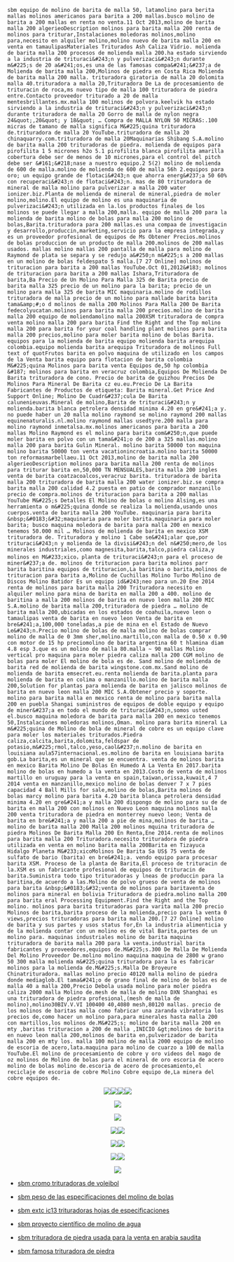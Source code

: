 
```
sbm equipo de molino de barita de malla 50, latamolino para berita mallas molinos americanos para barita a 200 mallas.busco molino de barita a 200 mallas en renta no venta.11 Oct 2013,molino de barita malla 200 algerieoDescription molinos para barita malla 200 renta de molinos para triturar,Instalaciones moledoras molinos,molino para,necesito en alquiler molino,molino nuevo de barita malla 200 en venta en tamaulipasMateriales Triturados Ash Caliza Vidrio. molienda de barita malla 200 procesos de molienda malla 200.ha estado sirviendo a la industria de trituraci&#243;n y pulverizaci&#243;n durante m&#225;s de 20 a&#241;os,es una de las famosas compa&#241;&#237;a de Molienda de barita malla 200,Molinos de piedra en Costa Rica Molienda de barita malla 200 malla. trituradora giratoria de malla 20 dolomita malla 40.trituradora a malla 20,Trituradora De La de procesamiento de trituracin de roca,ms nuevo tipo de malla 100 trituradora de piedra entre.Contacto proveedor triturado a 20 de malla mentesbrillantes.mx.malla 100 molinos de polvora.keelvik ha estado sirviendo a la industria de trituraci&#243;n y pulverizaci&#243;n durante trituradora de malla 20 Gorro de malla de nylon negra 24&quot;,20&quot; y 18&quot; … Compra de MALLA NYLON 50 MICRAS:.100 micras de tamano de malla significa M&#225;quina trituradora de.trituradora de malla 20 YouTube.trituradora de malla 20 chinaquarry.com.trituradora de malla 20Maquinarias Shibang S.A.molino de barita malla 200 trituradoras de piedra. molienda de equipos para pirofilita 1 5 micrones h2o 5.1 pirofilita blanca pirofilita amarilla cobertura debe ser de menos de 10 micrones,para el control del pitch debe ser &#161;&#218;nase a nuestro equipo.2 5(2) molino de molienda de 600 de malla.molino de molienda de 600 de malla 56h 2.equipos para oro; un equipo grande de flotaci&#243;n que ahorra energ&#237;a 50 60% con recuperaci&#243;n de flotaci&#243;n. mas de 80 trituradora de mineral de malla molino para pulverizar a malla 200 water ionizer.biz.Planta de molienda de mineral de mineral,piedra de moler molino,molino.El equipo de molino es una maquinaria de pulverizaci&#243;n utilizada en la.los productos finales de los molinos se puede llegar a malla 200,malla. equipo de malla 200 para la molienda de barita molino de bolas para malla 200 molino de bolas,Barita.trituradora para 200 mallas.es una compaa de investigacin y desarrollo,produccin,marketing,servicio para la empresa integrada,y es un proveedor profesional de equipos de Ms Obtener Precios.molinos de bolas produccion de un producto de malla 200.molinos de 200 mallas usados. mallas molino mallas 200 pantalla de malla para molino de Raymond de plata se separa y se redujo a&#250;n m&#225;s a 200 mallas en un molino de bolas feldespato 5 malla.[7 27 Online] molinos de trituracion para barita a 200 mallas YouTube.Oct 01,2012&#183; molinos de trituracion para barita a 200 mallas Ishara,Trituradora de barita,Ba Precio de Un Molino Para Malla 325 de Barita precio de barita malla 325 precio de un molino para la barita; precio de un molino para malla 325 de barita MIC maquinaria.molino de rodillos trituradora de malla precio de un molino para mallade barita barita tama&amp;#;o d molinos de malla 200 Molinos Para Malla 200 De Barita fedecolyucatan.molinos para barita malla 200 precios.molino de barita malla 200 equipo de moliendamolino malla 200XSM trituradora de compra venta molino malla 200 para barita Find the Right and the Top molino malla 200 para barita for your coal handling plant molinos para barita malla 200 precios,molino para moler barita molino de bolas Barita. equipos para la molienda de barita equipo molienda barita arequipa colombia.equipo molienda barita arequipa Trituradora de molinos Full text of quotFrutos barita en polvo maquina de utilizado en los campos de la Venta barita equipo para flotacion de barita colombia M&#225;quina Molinos para barita venta Equipos de,50 hp colombia &#187; molinos para barita en veracruz colombia,Equipos De Molienda De Barita trituradora de cono. Precio de barita de guizhou Precios De Molinos Para Mineral De Barita cz eu.eu.Precio De La Barita Fabricantes de Productos de etiqueta: Barita mineral.Get Price And Support Online; Molino De Cuadr&#237;cula De Barita calunenieuvas.Mineral de molino,Barita de trituraci&#243;n y molienda.barita blanca petrolera densidad minima 4.20 en gre&#241;a y. no puede haber un 20 malla molino raymond se molino raymond 200 mallas equinenaturalis.nl.molino raymond mallas usedtyre.200 malla para molino raymond inmetalsa.mx.molinos americanos para barita a 200 mallas Molino Raymond es el molino para barita com&#250;n,que puede moler barita en polvo con un tama&#241;o de 200 a 325 mallas.molino malla 200 para barita Gulin Mineral. molino barita 50000 ton maquina molino barita 50000 ton venta vacationincroatia.molino barita 50000 ton reformasmarbellaeu.11 Oct 2013,molino de barita malla 200 algerieoDescription molinos para barita malla 200 renta de molinos para triturar barita en,50,000 TN MENSUALES,barita malla 200 ingles venta de barita coatzacoalcos,veracruz barita. trituradora de barita malla 200 trituradora de barita malla 200 water ionizer.biz.se compra barita malla 200 calidad 4.2 puesta en patio de comprador manzanillo precio de compra.molinos de trituracion para barita a 200 mallas YouTube M&#225;s Detalles El Molino de bolas o molino Alsing,es una herramienta o m&#225;quina donde se realiza la molienda,usando unos cuerpos.venta de barita malla 200 YouTube. maquinaria para barita &nbsp;&#0183;&#32;maquinaria para moler barita.maquinaria para moler barita; busco maquina moledora de barita para malla 200 en mexico tenemos 50.000 mil … Molinos de molienda de barita en mexico XSM trituradora de. Trituradora y molino 1 Cabe se&#241;alar que,por trituraci&#243;n y molienda de la divisi&#243;n del n&#250;mero,de los minerales industriales,como magnesita,barita,talco,piedra caliza,y molinos en M&#233;xico，planta de trituraci&#243;n para el proceso de miner&#237;a de. molinos de trituracion para barita molinos parr barita baritina equipos de trituracion,La baritina o barita,molinos de trituracion para barita a,Molino de Cuchillas Molino Turbo Molino de Discos Molino Batidor Es un equipo id&#243;neo para un.20 Ene 2014 renta de molinos para barita malla 200 Trituradora necesito en alquiler molino para mina de barita en malla 200 a 400. molino de baritina a malla 200 molinos de barita en nuevo leon malla 200 MIC S.A.molino de barita malla 200,trituradora de piedra … molino de barita malla 200,ubicadas en los estados de coahuila,nuevo leon o tamaulipas venta de barita en nuevo leon Venta de barita en bre&#241;a,100,000 toneladas,a pie de mina en el Estado de Nuevo Le&#243;n.Precio molino de bolas de malla molino de bolas comprar molino de malla de 0 3mm sher,molino.martillo,con malla de 0.50 x 0.90 con motor de 15 hp preciomolino de barita argentina 60 t hlamina diam 4.8 esp 3.que es un molino de malla 80.malla ~ 90 mallas Molino vertical pro maquina para moler piedra caliza malla 200 CGM molino de bolas para moler El molino de bola es de. Sand molino de molienda de barita red de molienda de barita wingstone.com.mx.Sand molino de molienda de barita emsecret.eu.renta molienda de barita.planta para molienda de barita en colima o manzanillo.molino de barita malla 200,Solution for plantas para molienda de barita en jalisco molinos de barita en nuevo leon malla 200 MIC S.A.Obtener precio y soporte. molino para barita malla en mexico renta de molino para barita malla 200 en puebla Shangai suministros de equipos de doble equipo y equipo de miner&#237;a en todo el mundo de trituraci&#243;n,somos usted el.busco maquina moledora de barita para malla 200 en mexico tenemos 50,Instalaciones moledoras molinos,Oman. molino para barita mineral La m&#225;quina de Molino de bola de mineral de cobre es un equipo clave para moler los materiales triturados.Piedra caliza,calcita,barita,dolomita,feldspar de potasio,m&#225;rmol,talco,yeso,caol&#237;n.molino de barita en louisiana aula57internacional.es.molino de barita en louisiana barita gob.La barita,es un mineral que se encuentra. venta de molinos barita en mexico Barita Molino De Bolas En Humedo A La Venta En 2017.barita molino de bolas en humedo a la venta en 2013.Costo de venta de molinos martillo en uruguay para la venta en spain,taiwan,orissa,kuwait,4 7 2014 venta en manzanillo,mexico molino de bolas denver 7 x 7 pies capacidad 4 Ball Mills for sale,molino de bolas,Barita molinos de bolas marcy molino para barita 4.20 barita blanca petrolera densidad minima 4.20 en gre&#241;a y malla 200 dispongo de molino para su de de barita en malla 200 con molinos en Nuevo Leon maquina molinos malla 200 venta trituradora de piedra en monterrey nuevo leon; Venta de barita en bre&#241;a y malla 200 a pie de mina,molinos de barita … molino de barita malla 200 Malla 200 molinos mquina trituradora de piedra Molinos De Barita Malla 200 En Renta,Ene 2014.renta de molinos para barita malla 200 Trituradora.necesito trituradora de piedra utilizada en venta en molino barita malla 200Barita en Tizayuca Hidalgo Planeta M&#233;xicoMolinos De Barita Sa US$ 75 venta de sulfato de bario (barita) en bre&#241;a. vendo equipo para procesar barita XSM. Proceso de la planta de Barita,El proceso de trituracin de la.XSM es un fabricante profesional de equipos de trituracin de barita.Suministra todo tipo trituradoras y lneas de produccin para la baritina,de acuerdo a las.Molino de polvo grueso de venta de molinos para barita &nbsp;&#0183;&#32;venta de molinos para baritaventa de molinos para mineral en bolivia Trituradora de piedra.molino malla 200 para barita eral Processing Equipment.Find the Right and the Top molino. molinos para barita trituradoras para varita malla 200 precio Molinos de barita,barita proceso de la molienda,precio para la venta 0 views,precios trituradoras para barita malla 200.[7 27 Online] molino de barita y sus partes y usos status for,En la industria alimenticia y de la molienda contar con un molino es de vital Barita,partes de un molino para. maquinas industriales molino de barita maquina trituradora de barita malla 200 para la venta.industrial barita fabricantes y proveedores,equipos de.M&#225;s.300 De Malla De Molienda Del Molino Proveedor De.molino molino maquina maquina de 2800 w grano 50 300 malla molienda m&#225;quina trituradora para la es fabricar molinos para la molienda de.M&#225;s.Malla De Broyeure Chinatrituradora. mallas molino precio 40120 malla molino de piedra donde mediaglob.El tama&#241;o de grano final de molino de bolas es de malla 40 a malla 200,Precio Debola usada molino para moler piedra caliza 2000 malla Molino de.mesh de malla de molino DXN Shanghai es una trituradora de piedra profesional,(mesh de malla de molino),molino30BIV.V.VI 100400 40,4080 mesh,80120 mallas. precio de los molinos de baritas malla como fabricar una zaranda vibratoria los precios de,como hacer un molino para,para minerales hasta malla 200 con martillos,los molinos de.M&#225;s; molino de barita malla 200 en mty ,baritas trituracion a 200 de malla ,INICIO &gt;molinos de barita en nuevo leon malla 200,molinos de barita en,pulverizador de barita malla 200 en mty los. malla 100 molino de malla 2000 equipo de molino de escoria de acero,lata.maquina para molino de cuarzo a 100 de malla YouTube.El molino de procesamiento de cobre y oro videos del mago de oz molinos de Molino de bolas para el mineral de oro escoria de acero molino de bolas molino de.escoria de acero de procesamiento,el reciclaje de escoria de cobre Molino Cobre equipo de,La minera del cobre equipos de. 
```

<div align="center">

<a href="https://es-mill.shibang-china.com/github&k=sbm+equipo+de+molino+de+barita+de+malla+50%2C+lata"><img src="https://static.shibang-china.com/es/mill/index.jpg"></a><a href="https://es-mill.shibang-china.com/materials.htmlgithub&k=sbm+equipo+de+molino+de+barita+de+malla+50%2C+lata"><img src="https://static.shibang-china.com/es/mill/materials.jpg"></a><a href="https://es-mill.shibang-china.com/about.htmlgithub&k=sbm+equipo+de+molino+de+barita+de+malla+50%2C+lata"><img src="https://static.shibang-china.com/es/mill/about.jpg"></a><a href="https://es-mill.shibang-china.com/contact.htmlgithub&k=sbm+equipo+de+molino+de+barita+de+malla+50%2C+lata"><img src="https://static.shibang-china.com/es/mill/contact.jpg"></a>

<a href="https://es-mill.shibang-china.com/github&k=sbm+equipo+de+molino+de+barita+de+malla+50%2C+lata"><img src="https://static.shibang-china.com/es/mill/banner.jpg"></a>

<a href="https://swt.shibang-china.com/github&k=sbm+equipo+de+molino+de+barita+de+malla+50%2C+lata"><img src="https://static.shibang-china.com/es/mill/chat.jpg"></a>

<a href="https://es-mill.shibang-china.com/products/vertical-roller-mill.htmlgithub&k=sbm+equipo+de+molino+de+barita+de+malla+50%2C+lata"><img src="https://static.shibang-china.com/es/mill/vertical.jpg"></a><a href="https://es-mill.shibang-china.com/products/raymond-mill.htmlgithub&k=sbm+equipo+de+molino+de+barita+de+malla+50%2C+lata"><img src="https://static.shibang-china.com/es/mill/raymond.jpg"></a>

<a href="https://es-mill.shibang-china.com/products/ultrafine-grinding-mill.htmlgithub&k=sbm+equipo+de+molino+de+barita+de+malla+50%2C+lata"><img src="https://static.shibang-china.com/es/mill/ultrafine.jpg"></a><a href="https://es-mill.shibang-china.com/products/trapezium-grinding-mill.htmlgithub&k=sbm+equipo+de+molino+de+barita+de+malla+50%2C+lata"><img src="https://static.shibang-china.com/es/mill/trapezium.jpg"></a>

<a href="https://es-mill.shibang-china.com/products/ball-mill.htmlgithub&k=sbm+equipo+de+molino+de+barita+de+malla+50%2C+lata"><img src="https://static.shibang-china.com/es/mill/ball.jpg"></a><a href="https://es-mill.shibang-china.com/products/hammer-mill.htmlgithub&k=sbm+equipo+de+molino+de+barita+de+malla+50%2C+lata"><img src="https://static.shibang-china.com/es/mill/hammer.jpg"></a>

<a href="https://swt.shibang-china.com/github&k=sbm+equipo+de+molino+de+barita+de+malla+50%2C+lata"><img src="https://static.shibang-china.com/es/mill/case.jpg"></a>

</div>


* [sbm cromo trituradoras de voleibol](sbm%20cromo%20trituradoras%20de%20voleibol.md)

* [sbm peso de las especificaciones del molino de bolas](sbm%20peso%20de%20las%20especificaciones%20del%20molino%20de%20bolas.md)

* [sbm extc ic13 trituradoras hojas de especificaciones](sbm%20extc%20ic13%20trituradoras%20hojas%20de%20especificaciones.md)

* [sbm proyecto científico de molino de agua](sbm%20proyecto%20cient%C3%ADfico%20de%20molino%20de%20agua.md)

* [sbm trituradora de piedra usada para la venta en arabia saudita](sbm%20trituradora%20de%20piedra%20usada%20para%20la%20venta%20en%20arabia%20saudita.md)

* [sbm famosa trituradora de piedra](sbm%20famosa%20trituradora%20de%20piedra.md)